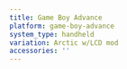 ```yaml
---
title: Game Boy Advance
platform: game-boy-advance
system_type: handheld
variation: Arctic w/LCD mod
accessories: ''
---
```

